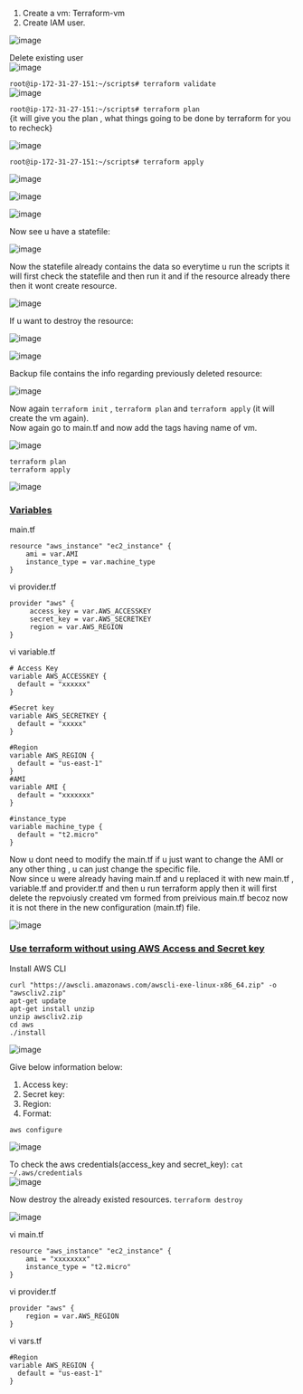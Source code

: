 1. Create a vm: Terraform-vm
2. Create IAM user.

![image](https://github.com/user-attachments/assets/ab0273bb-1293-4a17-8fa1-be987d3d4aa6)

Delete existing user  
![image](https://github.com/user-attachments/assets/746081f6-8744-4790-916b-6811d10ca476)

`root@ip-172-31-27-151:~/scripts# terraform validate`  
![image](https://github.com/user-attachments/assets/3376e2a7-0901-4374-87f1-5e873ef043ab)


`root@ip-172-31-27-151:~/scripts# terraform plan`  
{it will give you the plan , what things going to be done by terraform for you to recheck}  

![image](https://github.com/user-attachments/assets/c30d61b6-7a9d-47b7-988b-361163d04930)



`root@ip-172-31-27-151:~/scripts# terraform apply`

![image](https://github.com/user-attachments/assets/c0456a36-3a3e-4328-bfde-242c20d7b3cb)  

![image](https://github.com/user-attachments/assets/a25dae95-44ca-494c-a6c1-6afa87c848c9)  

![image](https://github.com/user-attachments/assets/1633d2c5-c490-4d82-8279-e4cde1677468)  

Now see u have a statefile: 

  
  
![image](https://github.com/user-attachments/assets/68583d6d-7178-4e06-bc07-80b1ae52ca03)

Now the statefile already contains the data so everytime u run the scripts it will first check the statefile and then run it and if the resource already there then it wont create resource.  

![image](https://github.com/user-attachments/assets/488e0183-d730-4794-8ef8-0a34ba71a045)

If u want to destroy the resource: 

![image](https://github.com/user-attachments/assets/35a64599-efd9-436c-91d9-a91d7af4dc5f)

![image](https://github.com/user-attachments/assets/2d735fbd-4422-46b1-84fc-d7942a553648)  

Backup file contains the info regarding previously deleted resource: 

![image](https://github.com/user-attachments/assets/ec49f423-e680-410b-b404-6be92b595d53)

Now again `terraform init` , `terraform plan` and `terraform apply` (it will create the vm again).  
Now again go to main.tf and now add the tags having name of vm.  

![image](https://github.com/user-attachments/assets/52e77b99-ab42-41d1-9832-6cb492da1f87)  

`terraform plan`  
`terraform apply`  

![image](https://github.com/user-attachments/assets/9bfded8d-910d-45aa-9e99-59671c4e9ce8)

### <ins>Variables</ins>  

main.tf  
```
resource "aws_instance" "ec2_instance" {
    ami = var.AMI
    instance_type = var.machine_type
}
```

vi provider.tf  
```
provider "aws" {
     access_key = var.AWS_ACCESSKEY
	 secret_key = var.AWS_SECRETKEY
	 region = var.AWS_REGION
}
```
vi variable.tf
```
# Access Key
variable AWS_ACCESSKEY {
  default = "xxxxxx"
}

#Secret key
variable AWS_SECRETKEY {
  default = "xxxxx"
}

#Region
variable AWS_REGION {
  default = "us-east-1"
}
#AMI
variable AMI {
  default = "xxxxxxx"
}

#instance_type
variable machine_type {
  default = "t2.micro"
}
```

Now u dont need to modify the main.tf if u just want to change the AMI or any other thing , u can just change the specific file.  
Now since u were already having main.tf and u replaced it with new main.tf , variable.tf and provider.tf and then u run terraform apply then it will first delete the repvoiusly created vm formed from preivious main.tf becoz now it is not there in the new configuration (main.tf) file.

![image](https://github.com/user-attachments/assets/be1c6ac0-c360-47b7-9e56-74a7aef83f21)


### <ins>Use terraform without using AWS Access and Secret key</ins>

Install AWS CLI  
```
curl "https://awscli.amazonaws.com/awscli-exe-linux-x86_64.zip" -o "awscliv2.zip"
apt-get update
apt-get install unzip
unzip awscliv2.zip
cd aws
./install
```

![image](https://github.com/user-attachments/assets/52327ae7-0a49-46f4-b5cd-59f3df9798b7)  


Give below information below: 
1. Access key: 
2. Secret key:
3. Region:
4. Format:

`aws configure`  

![image](https://github.com/user-attachments/assets/81c8d157-b72c-448e-8e4e-729e3cc3706d)

To check the aws credentials(access_key and secret_key): `cat ~/.aws/credentials`  
![image](https://github.com/user-attachments/assets/0f39e98f-78c5-4d98-a9ef-841df011cfe0)  

Now destroy the already existed resources. `terraform destroy`

![image](https://github.com/user-attachments/assets/73d0e10f-a3b5-436b-baeb-39e16e124b17)


vi main.tf
```
resource "aws_instance" "ec2_instance" {
    ami = "xxxxxxxx"
	instance_type = "t2.micro"
}
```

vi provider.tf  
```
provider "aws" {
    region = var.AWS_REGION
}
```
  
vi vars.tf  
```
#Region
variable AWS_REGION {
  default = "us-east-1"
}
```






